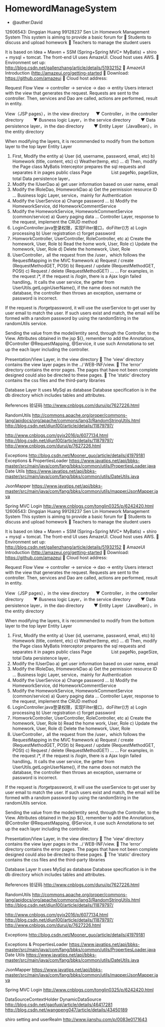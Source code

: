# HomewordManageSystem

- @auther:David

12606543:  Dingqian Huang
99128237 Sen Lin
Homework Management System
This system is aiming to provide a basic forum for
	Students to discuss and upload homework
	Teachers to manage the student users

It is based on Idea + Maven + SSM (Spring+Spring MVC+ MyBatis) + shiro + mysql + tomcat. The front-end UI uses AmazeUI. Cloud host uses AWS.
	Environment set up: http://blog.csdn.net/gallenzhang/article/details/51932152
	AmazeUI Introduction (http://amazeui.org/getting-started
	Download: https://github.com/amazeui
	Cloud host address:

Request Flow
View    ->   controller   ->   service   ->   dao    ->   entity
	Users interact with the view that generates the request. Requests are sent to the controller. Then, services and Dao are called, actions are performed, result in entity.



View（JSP pages），in the view directory
　   ▼
Controller，in the controller directory
　　▼
Busness logic Layer，in the service directory
　　▼
Data persistence layer，in the dao directory
　　▼
Entity Layer（JavaBean），in the entity directory

When modifying the layers, it is recommended to modify from the bottom layer to the top layer
Entity Layer
1.	First, Modify the entity
a)	User (id, username, password, email, etc)
b)	Homework (title, content, etc)
c)	Weather(temp, etc)
…
d)	Then, modify the Page class
MyBatis Interceptor prepares the sql requests and separates it in pages
public class Page<T>
　　　　			List<T> pageNo, pageSize, total
Data persistence layer，
2.	Modify the IUserDao
a)	get user information based on user name, email
3.	Modify the IRoleDao, IHomeworkDao
a)	Get the permission resource ID
...
Business logic Layer, service，mainly for Authentication
4.	Modify the UserService
a)	Change password …
b)	Modify the HomeworkService, dd HomeworkCommentService
5.	Modify the HomeworkService, HomeworkCommentService (common/service)
a)	Query paging data
…
Controller Layer, response to the request, implement the CRUD method
6.	LoginController.java登录权限，实现Filter接口，doFilter()方
a)	Login processing
b)	User registration
c)	forget password
7.	HomworkController, UserController, RoleController, etc
a)	Create the homework, User, Role
b)	Read the home work, User, Role
c)	Update the homework, User, Role
d)	Delete the homework, User, Role
8.	UserController，all the request from the /user，which follows the RequestMapping in the MVC framework
a)	Request / create (RequestMethodGET, POSt)
b)	Request / update (RequestMethodGET, POSt)
c)	Request / delete (RequestMethodGET)
…
…
For examples, in the request /*, if the request is /login, there is a Ajax login failed  handling。It calls the user service, the getter from UserUtils.getLoginUserName(), if the name does not match the database, the controller then throws an exception, username or password is incorrect.

If the request is /forgetpassword, it will use the userService to get user by user email to match the user. If such users exist and match, the email will be formed with a random password by using the randomString in the randomUtils service.

Sending the value from the model/entity send, through the Controller, to the View. Attributes obtained in the jsp ${}, remember to add the Annotations, @Controller @RequestMapping, @Service, it use such Annotationa to set up the each layer including the controller.
　　　　


Presentation/View Layer, in the view directory
	The ‘view’ directory contains the view layer pages in the ../ WEB-INF/view.
	The ‘error’ directory contains the error pages. The pages that have not been complete designed could also be directed to these pages.
	The ‘static’ directory contains the css files and the third-party libraries

Database Layer
It uses MySql as database
	Database specification is in the db directory which includes tables and attributes.



References
验证码
http://www.cnblogs.com/durui/p/7627226.html

RandomUtils
http://commons.apache.org/proper/commons-lang/apidocs/org/apache/commons/lang3/RandomStringUtils.html
http://blog.csdn.net/djun100/article/details/11879797/

http://www.cnblogs.com/gyjx2016/p/6077134.html
http://blog.csdn.net/djun100/article/details/11879797/
http://www.cnblogs.com/durui/p/7627226.html


Exceptions
http://blog.csdn.net/Mooner_guo/article/details/41979181
Exceptions & PropertiesLoader
https://www.javatips.net/api/bbks-master/src/main/java/com/fang/bbks/common/utils/PropertiesLoader.java
Date Utils
https://www.javatips.net/api/bbks-master/src/main/java/com/fang/bbks/common/utils/DateUtils.java

JsonMapper
https://www.javatips.net/api/bbks-master/src/main/java/com/fang/bbks/common/utils/mapper/JsonMapper.java

Spring MVC Login
http://www.cnblogs.com/tonglin0325/p/6242420.html
12606543:  Dingqian Huang
99128237 Sen Lin
Homework Management System
This system is aiming to provide a basic forum for
	Students to discuss and upload homework
	Teachers to manage the student users

It is based on Idea + Maven + SSM (Spring+Spring MVC+ MyBatis) + shiro + mysql + tomcat. The front-end UI uses AmazeUI. Cloud host uses AWS.
	Environment set up: http://blog.csdn.net/gallenzhang/article/details/51932152
	AmazeUI Introduction (http://amazeui.org/getting-started
	Download: https://github.com/amazeui
	Cloud host address:

Request Flow
View    ->   controller   ->   service   ->   dao    ->   entity
	Users interact with the view that generates the request. Requests are sent to the controller. Then, services and Dao are called, actions are performed, result in entity.



View（JSP pages），in the view directory
　   ▼
Controller，in the controller directory
　　▼
Busness logic Layer，in the service directory
　　▼
Data persistence layer，in the dao directory
　　▼
Entity Layer（JavaBean），in the entity directory

When modifying the layers, it is recommended to modify from the bottom layer to the top layer
Entity Layer
1.	First, Modify the entity
a)	User (id, username, password, email, etc)
b)	Homework (title, content, etc)
c)	Weather(temp, etc)
…
d)	Then, modify the Page class
MyBatis Interceptor prepares the sql requests and separates it in pages
public class Page<T>
　　　　			List<T> pageNo, pageSize, total
Data persistence layer，
2.	Modify the IUserDao
a)	get user information based on user name, email
3.	Modify the IRoleDao, IHomeworkDao
a)	Get the permission resource ID
...
Business logic Layer, service，mainly for Authentication
4.	Modify the UserService
a)	Change password …
b)	Modify the HomeworkService, dd HomeworkCommentService
5.	Modify the HomeworkService, HomeworkCommentService (common/service)
a)	Query paging data
…
Controller Layer, response to the request, implement the CRUD method
6.	LoginController.java登录权限，实现Filter接口，doFilter()方
a)	Login processing
b)	User registration
c)	forget password
7.	HomworkController, UserController, RoleController, etc
a)	Create the homework, User, Role
b)	Read the home work, User, Role
c)	Update the homework, User, Role
d)	Delete the homework, User, Role
8.	UserController，all the request from the /user，which follows the RequestMapping in the MVC framework
a)	Request / create (RequestMethodGET, POSt)
b)	Request / update (RequestMethodGET, POSt)
c)	Request / delete (RequestMethodGET)
…
…
For examples, in the request /*, if the request is /login, there is a Ajax login failed  handling。It calls the user service, the getter from UserUtils.getLoginUserName(), if the name does not match the database, the controller then throws an exception, username or password is incorrect.

If the request is /forgetpassword, it will use the userService to get user by user email to match the user. If such users exist and match, the email will be formed with a random password by using the randomString in the randomUtils service.

Sending the value from the model/entity send, through the Controller, to the View. Attributes obtained in the jsp ${}, remember to add the Annotations, @Controller @RequestMapping, @Service, it use such Annotationa to set up the each layer including the controller.
　　　　


Presentation/View Layer, in the view directory
	The ‘view’ directory contains the view layer pages in the ../ WEB-INF/view.
	The ‘error’ directory contains the error pages. The pages that have not been complete designed could also be directed to these pages.
	The ‘static’ directory contains the css files and the third-party libraries

Database Layer
It uses MySql as database
	Database specification is in the db directory which includes tables and attributes.



References
验证码
http://www.cnblogs.com/durui/p/7627226.html

RandomUtils
http://commons.apache.org/proper/commons-lang/apidocs/org/apache/commons/lang3/RandomStringUtils.html
http://blog.csdn.net/djun100/article/details/11879797/

http://www.cnblogs.com/gyjx2016/p/6077134.html
http://blog.csdn.net/djun100/article/details/11879797/
http://www.cnblogs.com/durui/p/7627226.html


Exceptions
http://blog.csdn.net/Mooner_guo/article/details/41979181

Exceptions & PropertiesLoader
https://www.javatips.net/api/bbks-master/src/main/java/com/fang/bbks/common/utils/PropertiesLoader.java
Date Utils
https://www.javatips.net/api/bbks-master/src/main/java/com/fang/bbks/common/utils/DateUtils.java

JsonMapper
https://www.javatips.net/api/bbks-master/src/main/java/com/fang/bbks/common/utils/mapper/JsonMapper.java

Spring MVC Login
http://www.cnblogs.com/tonglin0325/p/6242420.html

DataSourceContextHolder
DynamicDataSource
http://blog.csdn.net/gaofuqi/article/details/46417281
http://blog.csdn.net/wangpeng047/article/details/43450189

shiro setting and userRealm
http://www.jianshu.com/p/0083e0171643